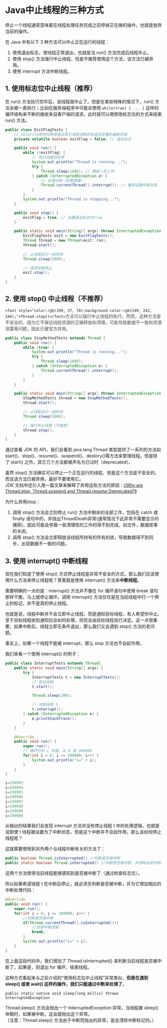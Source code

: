 # Java中止线程的三种方式

停止一个线程通常意味着在线程处理任务完成之前停掉正在做的操作，也就是放弃当前的操作。

在 Java 中有以下 3 种方法可以中止正在运行的线程：

1. 使用退出标志，使线程正常退出，也就是当 run() 方法完成后线程中止。
2. 使用 stop() 方法强行中止线程，但是不推荐使用这个方法，该方法已被弃用。
3. 使用 interrupt 方法中断线程。

## 1. 使用标志位中止线程（推荐）

在 run() 方法执行完毕后，该线程就中止了。但是在某些特殊的情况下，run() 方法会被一直执行；比如在服务端程序中可能会使用 `while(true) { ... }` 这样的循环结构来不断的接收来自客户端的请求。此时就可以用修改标志位的方式来结束 run() 方法。

```java
public class ExitFlagTests {
    // volatile修饰符用来保证其它线程读取的总是该变量的最新的值
    private volatile boolean exitFlag = false; // 退出标志

    public void run() {
        while (!exitFlag) {
            // 执行线程的任务
            System.out.println("Thread is running...");
            try {
                Thread.sleep(1000); // 模拟一些工作
            } catch (InterruptedException e) {
                // 处理中断（如果需要）
                Thread.currentThread().interrupt(); // 重新设置中断状态
            }
        }
        System.out.println("Thread is stopping...");
    }

    public void stop() {
        exitFlag = true; // 设置退出标志为true
    }

    public static void main(String[] args) throws InterruptedException {
        ExitFlagTests exit = new ExitFlagTests();
        Thread thread = new Thread(exit::run);
        thread.start();
        
        // 让线程运行一段时间
        Thread.sleep(5000);

        // 请求线程停止
        exit.stop();
    }
}
```

## 2. 使用 stop() 中止线程（不推荐）

`<font style="color:rgb(199, 37, 78);background-color:rgb(249, 242, 244);">Thread.stop()</font>`<font style="color:rgb(77, 77, 77);">方法可以强行中止线程的执行。然而，这种方法是不安全的，因为它不保证线程资源的正确释放和清理，可能导致数据不一致和资源泄露等问题，因此已被官方弃用。</font>

```java
public class StopMethodTests extends Thread {
    public void run() {
        while (true) {
            System.out.println("Thread is running...");
            try {
                Thread.sleep(1000);
            } catch (InterruptedException e) {
                Thread.currentThread().interrupt();
            }
        }
    }

    public static void main(String[] args) throws InterruptedException {
        StopMethodTests thread = new StopMethodTests();
        thread.start();

        // 让线程运行一段时间
        Thread.sleep(5000);

        // 强行中止线程（不推荐）
        thread.stop();
    }
}

```

通过查看 JDK 的 API，我们会看到 java.lang.Thread 类型提供了一系列的方法如 start()、stop()、resume()、suspend()、destory()等方法来管理线程。但是除了 start() 之外，其它几个方法都被声名为已过时（deprecated）。

虽然 stop() 方法确实可以停止一个正在运行的线程，但是这个方法是不安全的，而且该方法已被弃用，最好不要使用它。  
JDK 文档中还引入用一篇文章来解释了弃用这些方法的原因：[《Why are Thread.stop, Thread.suspend and Thread.resume Deprecated?》](https://docs.oracle.com/javase/1.5.0/docs/guide/misc/threadPrimitiveDeprecation.html)

为什么弃用stop：

1. 调用 stop() 方法会立刻停止 run() 方法中剩余的全部工作，包括在 catch 或 finally 语句中的，并抛出ThreadDeath异常(通常情况下此异常不需要显示的捕获)，因此可能会导致一些清理性的工作的得不到完成，如文件，数据库等的关闭。
2. 调用 stop() 方法会立即释放该线程所持有的所有的锁，导致数据得不到同步，出现数据不一致的问题。

## 3. 使用 interrupt() 中断线程

现在我们知道了使用 stop() 方式停止线程是非常不安全的方式，那么我们应该使用什么方法来停止线程呢？答案就是使用 interrupt() 方法来**中断线程**。

需要明确的一点的是：interrupt() 方法并不像在 for 循环语句中使用 break 语句那样干脆，马上就停止循环。调用 interrupt() 方法仅仅是在当前线程中打一个停止的标记，并不是真的停止线程。

也就是说，线程中断并不会立即中止线程，而是通知目标线程，有人希望你中止。至于目标线程收到通知后会如何处理，则完全由目标线程自行决定。这一点很重要，如果中断后，线程立即无条件退出，那么我们又会遇到 stop() 方法的老问题。

事实上，如果一个线程不能被 interrupt，那么 stop 方法也不会起作用。

我们来看一个使用 interrupt() 的例子：

```java
public class InterruptTests extends Thread{
    public static void main(String[] args) {
        try {
            InterruptTests t = new InterruptTests();
            // 启动线程
            t.start();

            Thread.sleep(200);

            // 中断线程 t
            t.interrupt();
        } catch (InterruptedException e) {
            e.printStackTrace();
        }
    }

    @Override
    public void run() {
        super.run();
        // 循环打印 i 的值，从 0 到 200000
        for(int i = 0; i <= 200000; i++) {
            System.out.println("i=" + i);
        }
    }
}
```

```java
i=199993
i=199994
i=199995
i=199996
i=199997
i=199998
i=199999
i=200000
```

从输出的结果我们会发现 interrupt 方法并没有停止线程 t 中的处理逻辑，也就是说即使 t 线程被设置为了中断状态，但是这个中断并不会起作用，那么该如何停止线程呢？

这就需要使用到另外两个与线程中断有关的方法了：

```java
public boolean Thread.isInterrupted() //判断是否被中断
public static boolean Thread.interrupted() //判断是否被中断，并清除当前中断状态
```

这两个方法使得当前线程能够感知到是否被中断了（通过检查标志位）。

所以如果希望线程 t 在中断后停止，就必须先判断是否被中断，并为它增加相应的中断处理代码：

```java
@Override
public void run() {
    super.run();
    for(int i = 0; i <= 200000; i++) {
        //判断是否被中断
        if(Thread.currentThread().isInterrupted()){
            //处理中断逻辑
            break;
        }
        System.out.println("i=" + i);
    }
}
```

在上面这段代码中，我们增加了 Thread.isInterrupted() 来判断当前线程是否被中断了，如果是，则退出 for 循环，结束线程。

这种方式看起来与之前介绍的“使用标志位中止线程”非常类似，**但是在遇到 sleep() 或者 wait() 这样的操作，我们只能通过中断来处理了**。

`public static native void sleep(long millis) throws InterruptedException`

Thread.sleep() 方法会抛出一个 InterruptedException 异常，当线程被 sleep() 休眠时，如果被中断，这会就抛出这个异常。  
（注意：Thread.sleep() 方法由于中断而抛出的异常，是会清除中断标记的。）
